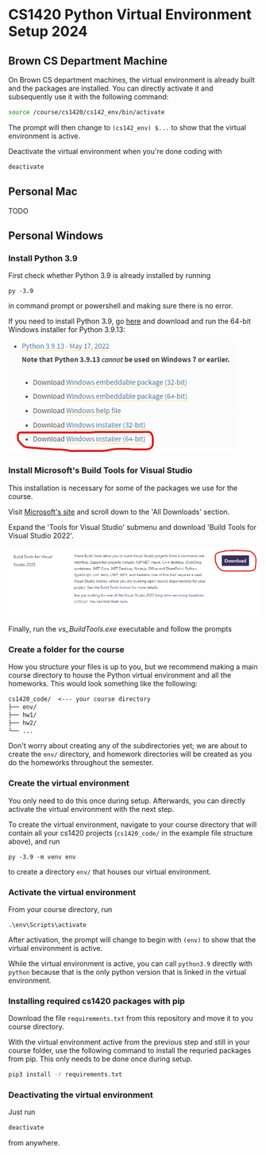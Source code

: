 # CS1420 Python Virtual Environment Setup 2024

## Brown CS Department Machine
On Brown CS department machines, the virtual environment is already built and the packages are installed. You can directly activate it and subsequently use it with the following command:
```bash
source /course/cs1420/cs142_env/bin/activate
```
The prompt will then change to `(cs142_env) $...` to show that the virtual environment is active.

Deactivate the virtual environment when you're done coding with
```bash
deactivate
```

## Personal Mac
TODO

## Personal Windows
### Install Python 3.9
First check whether Python 3.9 is already installed by running
```
py -3.9
```
in command prompt or powershell and making sure there is no error.

If you need to install Python 3.9, go <a href="https://www.python.org/downloads/windows/">here</a> and download and run the 64-bit Windows installer for Python 3.9.13:

![The correct download link for Python 3.9.13 on Windows](imgs/windows_python_install_ss.png)

### Install Microsoft's Build Tools for Visual Studio
This installation is necessary for some of the packages we use for the course.

Visit <a href="https://visualstudio.microsoft.com/downloads/">Microsoft's site</a> and scroll down to the 'All Downloads' section.

Expand the 'Tools for Visual Studio' submenu and download 'Build Tools for Visual Studio 2022'.

![The correct download link for Build Tools for Visual Studio on Windows](imgs/windows_vs_tools_install_ss.png)

Finally, run the _vs_BuildTools.exe_ executable and follow the prompts

### Create a folder for the course
How you structure your files is up to you, but we recommend making a main course directory to house the Python virtual environment and all the homeworks.  This would look something like the following:
```
cs1420_code/  <--- your course directory
├── env/
├── hw1/
├── hw2/
└── ...
```
Don't worry about creating any of the subdirectories yet; we are about to create the `env/` directory, and homework directories will be created as you do the homeworks throughout the semester.

### Create the virtual environment
You only need to do this once during setup. Afterwards, you can directly activate the virtual environment with the next step.

To create the virtual environment, navigate to your course directory that will contain all your cs1420 projects (`cs1420_code/` in the example file structure above), and run
```
py -3.9 -m venv env
```
to create a directory `env/` that houses our virtual environment.

### Activate the virtual environment
From your course directory, run
```
.\env\Scripts\activate
```
After activation, the prompt will change to begin with `(env)` to show that the virtual environment is active.

While the virtual environment is active, you can call `python3.9` directly with `python` because that is the only python version that is linked in the virtual environment.

### Installing required cs1420 packages with pip
Download the file `requirements.txt` from this repository and move it to you course directory.

With the virtual environment active from the previous step and still in your course folder, use the following command to install the requried packages from pip.  This only needs to be done once during setup.
```bash
pip3 install -r requirements.txt
```

### Deactivating the virtual environment
Just run
```bash
deactivate
```
from anywhere.
